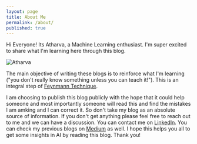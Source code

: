 ```yaml
---
layout: page
title: About Me
permalink: /about/
published: true
---
```

 
Hi Everyone! Its Atharva, a Machine Learning enthusiast. I'm super excited to share what I'm learning here through this blog.

![Atharva](https://user-images.githubusercontent.com/46114095/135372725-014f4bb2-bfad-4484-a464-efd230428678.jpeg)

The main objective of writing these blogs is to reinforce what I'm learning ("you don't really know something unless you can teach it!"). This is an integral step of [Feynmann Technique](https://www.tradebrains.in/wp-content/uploads/2019/02/the-feynman-technique-safal-niveshak.jpeg). 

I am choosing to publish this blog publicly with the hope that it could help someone and most importantly someone will read this and find the mistakes I am amking and I can correct it. So don't take my blog as an absolute source of information. If you don't get anything please feel free to reach out to me and we can have a discussion. You can contact me on [LinkedIn](https://www.linkedin.com/in/atharva-musale/). You can check my previous blogs on [Medium](https://atharvamusale.medium.com/) as well. I hope this helps you all to get some insights in AI by reading this blog. Thank you!
